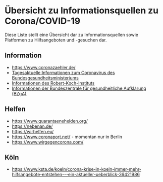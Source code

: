 # Übersicht zu Informationsquellen zu Corona/COVID-19

Diese Liste stellt eine Übersicht dar zu Informationsquellen sowie Platformen zu Hilfsangeboten und -gesuchen dar.

## Information
* https://www.coronazaehler.de/
* [Tagesaktuelle Informationen zum Coronavirus des Bundesgesundheitsministeriums](https://www.bundesgesundheitsministerium.de/coronavirus.html)
* [Informationen des Robert-Koch-Instituts](https://www.rki.de/DE/Content/InfAZ/N/Neuartiges_Coronavirus/nCoV.html)
* [Informationen der Bundeszentrale für gesundheitliche Aufklärung (BZgA)](https://www.infektionsschutz.de/coronavirus/)

## Helfen
* https://www.quarantaenehelden.org/
* https://nebenan.de/
* https://wirhelfen.eu/
* https://www.coronaport.net/ - momentan nur in Berlin
* https://www.wirgegencorona.com/

## Köln
* https://www.ksta.de/koeln/corona-krise-in-koeln-immer-mehr-hilfsangebote-entstehen---ein-aktueller-ueberblick-36421986
